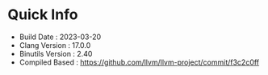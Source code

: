 # Quick Info
* Build Date : 2023-03-20
* Clang Version : 17.0.0
* Binutils Version : 2.40
* Compiled Based : https://github.com/llvm/llvm-project/commit/f3c2c0ff
